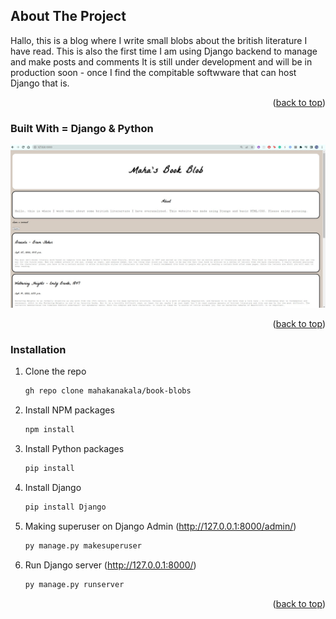 
## About The Project

Hallo, this is a blog where I write small blobs about the british literature I have read. This is also the first time I am using Django backend to manage and make posts and comments
It is still under development and will be in production soon - once I find the compitable softwware that can host Django that is.

<p align="right">(<a href="#readme-top">back to top</a>)</p>


### Built With = Django & Python

![Screenshot](/images/preview.jpg)

<p align="right">(<a href="#readme-top">back to top</a>)</p>

### Installation

1. Clone the repo
   ```sh
   gh repo clone mahakanakala/book-blobs
   ```
2. Install NPM packages
   ```sh
   npm install
   ```
3. Install Python packages  
   ```py
   pip install
   ```
4. Install Django 
   ```py
   pip install Django
   ```   
5. Making superuser on Django Admin (http://127.0.0.1:8000/admin/)
   ```py
   py manage.py makesuperuser
   ```
6. Run Django server (http://127.0.0.1:8000/)
   ```py
   py manage.py runserver
   ```      

<p align="right">(<a href="#readme-top">back to top</a>)</p>

